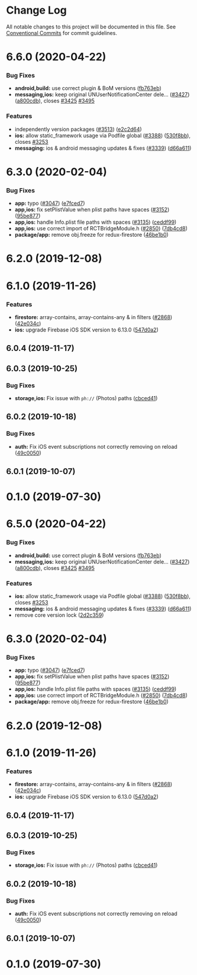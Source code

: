 # Change Log

All notable changes to this project will be documented in this file.
See [Conventional Commits](https://conventionalcommits.org) for commit guidelines.

# 6.6.0 (2020-04-22)


### Bug Fixes

* **android,build:** use correct plugin & BoM versions ([fb763eb](https://github.com/invertase/react-native-firebase/tree/master/packages/app/commit/fb763ebde216d8c789b08bd0d77c078089776627))
* **messaging,ios:** keep original UNUserNotificationCenter dele… ([#3427](https://github.com/invertase/react-native-firebase/tree/master/packages/app/issues/3427)) ([a800cdb](https://github.com/invertase/react-native-firebase/tree/master/packages/app/commit/a800cdbc81bfaeeaccf602aa62ca29d2fbf68c05)), closes [#3425](https://github.com/invertase/react-native-firebase/tree/master/packages/app/issues/3425) [#3495](https://github.com/invertase/react-native-firebase/tree/master/packages/app/issues/3495)


### Features

* independently version packages ([#3513](https://github.com/invertase/react-native-firebase/tree/master/packages/app/issues/3513)) ([e2c2d64](https://github.com/invertase/react-native-firebase/tree/master/packages/app/commit/e2c2d64d2266cbdd14d4dcfefa64a08263f0af85))
* **ios:** allow static_framework usage via Podfile global ([#3388](https://github.com/invertase/react-native-firebase/tree/master/packages/app/issues/3388)) ([530f8bb](https://github.com/invertase/react-native-firebase/tree/master/packages/app/commit/530f8bbb51f89f106854dbf1df5ec80211e2cf8b)), closes [#3253](https://github.com/invertase/react-native-firebase/tree/master/packages/app/issues/3253)
* **messaging:** ios & android messaging updates & fixes ([#3339](https://github.com/invertase/react-native-firebase/tree/master/packages/app/issues/3339)) ([d66a611](https://github.com/invertase/react-native-firebase/tree/master/packages/app/commit/d66a6118f82005087f53b86571990fc071402153))



# 6.3.0 (2020-02-04)


### Bug Fixes

* **app:** typo ([#3047](https://github.com/invertase/react-native-firebase/tree/master/packages/app/issues/3047)) ([e7fced7](https://github.com/invertase/react-native-firebase/tree/master/packages/app/commit/e7fced7348e85938a3bb1aebecc7554a2244aea8))
* **app,ios:** fix setPlistValue when plist paths have spaces ([#3152](https://github.com/invertase/react-native-firebase/tree/master/packages/app/issues/3152)) ([95be877](https://github.com/invertase/react-native-firebase/tree/master/packages/app/commit/95be87780c80578b0e2a4dac1c097d005c26043c))
* **app,ios:** handle Info.plist file paths with spaces ([#3135](https://github.com/invertase/react-native-firebase/tree/master/packages/app/issues/3135)) ([ceddf99](https://github.com/invertase/react-native-firebase/tree/master/packages/app/commit/ceddf996739204ce2c971eb1819bf11640b1cace))
* **app,ios:** use correct import of RCTBridgeModule.h ([#2850](https://github.com/invertase/react-native-firebase/tree/master/packages/app/issues/2850)) ([7db4cd8](https://github.com/invertase/react-native-firebase/tree/master/packages/app/commit/7db4cd883ab71f40fd8c9886c80d7e7489acbcc2))
* **package/app:** remove obj.freeze for redux-firestore  ([46be1b0](https://github.com/invertase/react-native-firebase/tree/master/packages/app/commit/46be1b0c996e976357f1190bede29559be94a162))



# 6.2.0 (2019-12-08)



# 6.1.0 (2019-11-26)


### Features

* **firestore:** array-contains, array-contains-any & in filters ([#2868](https://github.com/invertase/react-native-firebase/tree/master/packages/app/issues/2868)) ([42e034c](https://github.com/invertase/react-native-firebase/tree/master/packages/app/commit/42e034c4807da54441d2baeab9f57bbf1a137a4a))
* **ios:** upgrade Firebase iOS SDK version to 6.13.0 ([547d0a2](https://github.com/invertase/react-native-firebase/tree/master/packages/app/commit/547d0a2d74a68808b29063f9b3aa3e1ac38551fc))



## 6.0.4 (2019-11-17)



## 6.0.3 (2019-10-25)


### Bug Fixes

* **storage,ios:** Fix issue with `ph://` (Photos) paths ([cbced41](https://github.com/invertase/react-native-firebase/tree/master/packages/app/commit/cbced419d4a85661da445929c8b3640b028f340b))



## 6.0.2 (2019-10-18)


### Bug Fixes

* **auth:** Fix iOS event subscriptions not correctly removing on reload ([49c0050](https://github.com/invertase/react-native-firebase/tree/master/packages/app/commit/49c0050383aa0c54a2329104e2ad85a5e41a4a95))



## 6.0.1 (2019-10-07)



# 0.1.0 (2019-07-30)





# 6.5.0 (2020-04-22)


### Bug Fixes

* **android,build:** use correct plugin & BoM versions ([fb763eb](https://github.com/invertase/react-native-firebase/tree/master/packages/app/commit/fb763ebde216d8c789b08bd0d77c078089776627))
* **messaging,ios:** keep original UNUserNotificationCenter dele… ([#3427](https://github.com/invertase/react-native-firebase/tree/master/packages/app/issues/3427)) ([a800cdb](https://github.com/invertase/react-native-firebase/tree/master/packages/app/commit/a800cdbc81bfaeeaccf602aa62ca29d2fbf68c05)), closes [#3425](https://github.com/invertase/react-native-firebase/tree/master/packages/app/issues/3425) [#3495](https://github.com/invertase/react-native-firebase/tree/master/packages/app/issues/3495)


### Features

* **ios:** allow static_framework usage via Podfile global ([#3388](https://github.com/invertase/react-native-firebase/tree/master/packages/app/issues/3388)) ([530f8bb](https://github.com/invertase/react-native-firebase/tree/master/packages/app/commit/530f8bbb51f89f106854dbf1df5ec80211e2cf8b)), closes [#3253](https://github.com/invertase/react-native-firebase/tree/master/packages/app/issues/3253)
* **messaging:** ios & android messaging updates & fixes ([#3339](https://github.com/invertase/react-native-firebase/tree/master/packages/app/issues/3339)) ([d66a611](https://github.com/invertase/react-native-firebase/tree/master/packages/app/commit/d66a6118f82005087f53b86571990fc071402153))
* remove core version lock ([2d2c359](https://github.com/invertase/react-native-firebase/tree/master/packages/app/commit/2d2c359e601ff5bde2497946f9aaff77af9c236f))



# 6.3.0 (2020-02-04)


### Bug Fixes

* **app:** typo ([#3047](https://github.com/invertase/react-native-firebase/tree/master/packages/app/issues/3047)) ([e7fced7](https://github.com/invertase/react-native-firebase/tree/master/packages/app/commit/e7fced7348e85938a3bb1aebecc7554a2244aea8))
* **app,ios:** fix setPlistValue when plist paths have spaces ([#3152](https://github.com/invertase/react-native-firebase/tree/master/packages/app/issues/3152)) ([95be877](https://github.com/invertase/react-native-firebase/tree/master/packages/app/commit/95be87780c80578b0e2a4dac1c097d005c26043c))
* **app,ios:** handle Info.plist file paths with spaces ([#3135](https://github.com/invertase/react-native-firebase/tree/master/packages/app/issues/3135)) ([ceddf99](https://github.com/invertase/react-native-firebase/tree/master/packages/app/commit/ceddf996739204ce2c971eb1819bf11640b1cace))
* **app,ios:** use correct import of RCTBridgeModule.h ([#2850](https://github.com/invertase/react-native-firebase/tree/master/packages/app/issues/2850)) ([7db4cd8](https://github.com/invertase/react-native-firebase/tree/master/packages/app/commit/7db4cd883ab71f40fd8c9886c80d7e7489acbcc2))
* **package/app:** remove obj.freeze for redux-firestore  ([46be1b0](https://github.com/invertase/react-native-firebase/tree/master/packages/app/commit/46be1b0c996e976357f1190bede29559be94a162))



# 6.2.0 (2019-12-08)



# 6.1.0 (2019-11-26)


### Features

* **firestore:** array-contains, array-contains-any & in filters ([#2868](https://github.com/invertase/react-native-firebase/tree/master/packages/app/issues/2868)) ([42e034c](https://github.com/invertase/react-native-firebase/tree/master/packages/app/commit/42e034c4807da54441d2baeab9f57bbf1a137a4a))
* **ios:** upgrade Firebase iOS SDK version to 6.13.0 ([547d0a2](https://github.com/invertase/react-native-firebase/tree/master/packages/app/commit/547d0a2d74a68808b29063f9b3aa3e1ac38551fc))



## 6.0.4 (2019-11-17)



## 6.0.3 (2019-10-25)


### Bug Fixes

* **storage,ios:** Fix issue with `ph://` (Photos) paths ([cbced41](https://github.com/invertase/react-native-firebase/tree/master/packages/app/commit/cbced419d4a85661da445929c8b3640b028f340b))



## 6.0.2 (2019-10-18)


### Bug Fixes

* **auth:** Fix iOS event subscriptions not correctly removing on reload ([49c0050](https://github.com/invertase/react-native-firebase/tree/master/packages/app/commit/49c0050383aa0c54a2329104e2ad85a5e41a4a95))



## 6.0.1 (2019-10-07)



# 0.1.0 (2019-07-30)
